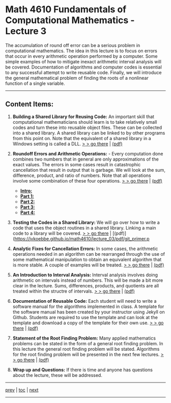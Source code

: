 # Math 4610 Fundamentals of Computational Mathematics  - Lecture 3

The accumulation of round off error can be a serious problem in computational
mathematics. The idea in this lecture is to focus on errors that occur in every
arithmetic operation performed by a computer.
Some simple examples of how to
mitigate inexact arithmetic interval analysis will
be covered. Documentation of algorithms and computer codes is essential to any
successful attempt to write reusable code. Finally, we will introduce the
general mathematical problem of finding the roots of a nonlinear function of a
single variable.

<hr>

## Content Items:

  1. **Building a Shared Library for Reusing Code:** An important skill that
     computational mathematicians should learn is to take relatively small codes
     and turn these into reusable object files. These can be collected into a
     shared library. A shared library can be linked to by other programs from
     this point on. Note that the equivalent of a shared library in a Windows
     setting is called a DLL.
       [> > go there](https://jvkoebbe.github.io/math4610/lecture_03/md/shared_library_example)
       | [(pdf)](https://jvkoebbe.github.io/math4610/lecture_03/pdf/git_primer.pdf)

  2. **Roundoff Errors and Arithmetic Operations:** - Every computation done
     combines two numbers that in general are only approximations of the exact
     values. The errors in some cases result in catastrophic cancellation that
     result in output that is garbage. We will look at the sum, difference,
     product, and ratio of numbers. Note that all operations involve some
     combination of these four operations.
     [> > go there](https://jvkoebbe.github.io/math4610/lectures/lecture_02/md/precision_00)
     | [(pdf)](https://jvkoebbe.github.io/math4610/lectures/lecture_02/pdf/precision_00.pdf)

     * [**Intro:**](https://jvkoebbe.github.io/math4610/lectures/lecture_02/md/precision_00)
     * [**Part 1:**](https://jvkoebbe.github.io/math4610/lectures/lecture_02/html/precision_01.html)
     * [**Part 2:**](https://jvkoebbe.github.io/math4610/lectures/lecture_02/html/precision_02.html)
     * [**Part 3:**](https://jvkoebbe.github.io/math4610/lectures/lecture_02/html/precision_03.html)
     * [**Part 4:**](https://jvkoebbe.github.io/math4610/lectures/lecture_02/html/precision_04.html)

  3. **Testing the Codes in a Shared Library:** We will go over how to write a
     code that uses the object routines in a shared library. Linking a main
     code to a library will be covered.
       [> > go there](https://jvkoebbe.github.io/math4610/lecture_03/html/finite_precision)
       | [(pdf)](https://jvkoebbe.github.io/math4610/lecture_03/pdf/git_primer.p

  4. **Analytic Fixes for Cancellation Errors:** In some cases, the arithmetic
     operations needed in an algorithm can be rearranged through the use of
     some mathematical manipulation to obtain an equivalent algorithm that is
     more stable. A couple of examples will be treated.
       [> > go there](https://jvkoebbe.github.io/math4610/lectures/lecture_02/md/git_primer)
       | [(pdf)](https://jvkoebbe.github.io/math4610/lecture_02/pdf/git_primer.pdf)

  5. **An Introduction to Interval Analysis:** Interval analysis involves doing
     arithmetic on intervals instead of numbers. This will be made a bit more
     clear in the lecture. Sums, differences, products, and quotients are all
     treated within the structre of intervals. 
       [> > go there](https://jvkoebbe.github.io/math4610/lecture_02/html/finite_precision)
       | [(pdf)](https://jvkoebbe.github.io/math4610/lecture_02/pdf/git_primer.pdf)

  4. **Documentation of Reusable Code:**  Each student will need to write a
     software manual for the algorithms implemented in class. A template for the
     software manual has been created by your instructor using Jekyll on Github.
     Students are required to use the template and can look at the template and
     download a copy of the template for their own use.
       [> > go there](https://jvkoebbe.github.io/math4610/lecture_02/html/finite_precision)
       | [(pdf)](https://jvkoebbe.github.io/math4610/lecture_02/pdf/git_primer.pdf)

  5. **Statement of the Root Finding Problem:**  Many applied mathematics
     problems can be stated in the form of a general root finding problem. In
     this lecture the general root finding problem will be stated. Algorithms
     for the root finding problem will be presented in the next few lectures.
       [> > go there](https://jvkoebbe.github.io/math4610/lecture_02/html/finite_precision)
       | [(pdf)](https://jvkoebbe.github.io/math4610/lecture_02/pdf/git_primer.pdf)

  6. **Wrap up and Questions:**  If there is time and anyone has questions about
     the lecture, these will be addressed.

---

[prev](https://jvkoebbe.github.io/math4610/lectures/lecture_02/md/lecture_02) |
[toc](https://jvkoebbe.github.io/math4610/lectures/toc_lectures) |
[next](https://jvkoebbe.github.io/math4610/lectures/lecture_04/md/lecture_04)

---
